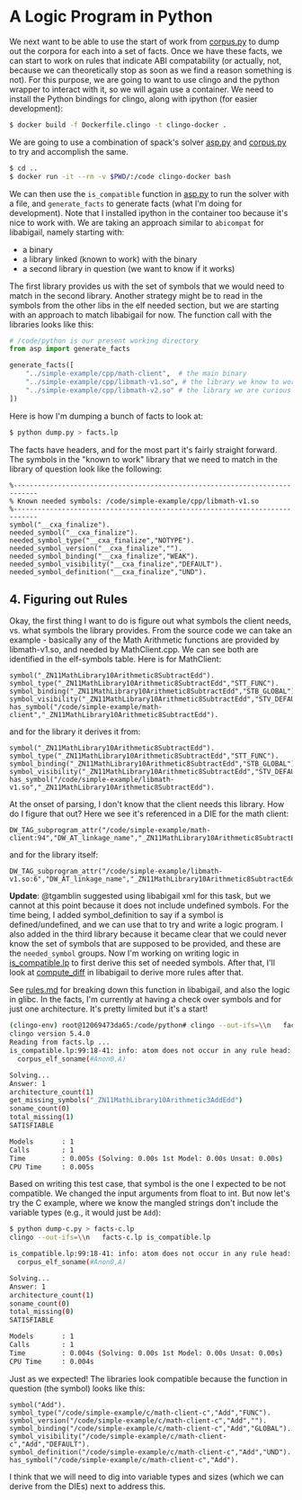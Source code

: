# A Logic Program in Python

We next want to be able to use the start of work from [corpus.py](corpus.py)
to dump out the corpora for each into a set of facts. Once we have these facts, we can start to work
on rules that indicate ABI compatability (or actually, not, because we can theoretically stop as soon as we find a reason
something is not). For this purpose, we are going to want to use clingo and the
python wrapper to interact with it, so we will again use a container. We need to install
the Python bindings for clingo, along with ipython (for easier development):

```bash
$ docker build -f Dockerfile.clingo -t clingo-docker .
```

We are going to use a combination of spack's solver [asp.py](https://github.com/spack/spack/blob/develop/lib/spack/spack/solver/asp.py)
and [corpus.py](corpus.py) to try and accomplish the same.

```bash
$ cd ..
$ docker run -it --rm -v $PWD/:/code clingo-docker bash
```

We can then use the `is_compatible` function in [asp.py](asp.py) to run the solver
with a file, and `generate_facts` to generate facts (what I'm doing for development).
Note that I installed ipython in the container too because it's nice to work with.
We are taking an approach similar to `abicompat` for libabigail, namely starting
with:

 - a binary
 - a library linked (known to work) with the binary
 - a second library in question (we want to know if it works)

The first library provides us with the set of symbols that we would need to 
match in the second library. Another strategy might be to read in the symbols
from the other libs in the elf needed section, but we are starting with an
approach to match libabigail for now. The function call with the libraries
looks like this:

```python
# /code/python is our present working directory
from asp import generate_facts

generate_facts([
    "../simple-example/cpp/math-client",  # the main binary
    "../simple-example/cpp/libmath-v1.so", # the library we know to work
    "../simple-example/cpp/libmath-v2.so" # the library we are curious about
])
```

Here is how I'm dumping a bunch of facts to look at:

```python
$ python dump.py > facts.lp
```

The facts have headers, and for the most part it's fairly straight forward.
The symbols in the "known to work" library that we need to match in the
library of question look like the following:

```lp
%----------------------------------------------------------------------------
% Known needed symbols: /code/simple-example/cpp/libmath-v1.so
%----------------------------------------------------------------------------
symbol("__cxa_finalize").
needed_symbol("__cxa_finalize").
needed_symbol_type("__cxa_finalize","NOTYPE").
needed_symbol_version("__cxa_finalize","").
needed_symbol_binding("__cxa_finalize","WEAK").
needed_symbol_visibility("__cxa_finalize","DEFAULT").
needed_symbol_definition("__cxa_finalize","UND").
```

## 4. Figuring out Rules

Okay, the first thing I want to do is figure out what symbols the client needs,
vs. what symbols the library provides. From the source code we can take an example -
basically any of the Math Arithmetic functions are provided by libmath-v1.so,
and needed by MathClient.cpp. We can see both are identified in the elf-symbols
table. Here is for MathClient:

```lp
symbol("_ZN11MathLibrary10Arithmetic8SubtractEdd").
symbol_type("_ZN11MathLibrary10Arithmetic8SubtractEdd","STT_FUNC").
symbol_binding("_ZN11MathLibrary10Arithmetic8SubtractEdd","STB_GLOBAL").
symbol_visibility("_ZN11MathLibrary10Arithmetic8SubtractEdd","STV_DEFAULT").
has_symbol("/code/simple-example/math-client","_ZN11MathLibrary10Arithmetic8SubtractEdd").
```

and for the library it derives it from:

```lp
symbol("_ZN11MathLibrary10Arithmetic8SubtractEdd").
symbol_type("_ZN11MathLibrary10Arithmetic8SubtractEdd","STT_FUNC").
symbol_binding("_ZN11MathLibrary10Arithmetic8SubtractEdd","STB_GLOBAL").
symbol_visibility("_ZN11MathLibrary10Arithmetic8SubtractEdd","STV_DEFAULT").
has_symbol("/code/simple-example/libmath-v1.so","_ZN11MathLibrary10Arithmetic8SubtractEdd").
```

At the onset of parsing, I don't know that the client needs this library. How
do I figure that out? Here we see it's referenced in a DIE for the math client:

```lp
DW_TAG_subprogram_attr("/code/simple-example/math-client:94","DW_AT_linkage_name","_ZN11MathLibrary10Arithmetic8SubtractEdd").
```

and for the library itself:

```lp
DW_TAG_subprogram_attr("/code/simple-example/libmath-v1.so:6","DW_AT_linkage_name","_ZN11MathLibrary10Arithmetic8SubtractEdd").
```

**Update**: @tgamblin suggested using libabigail xml for this task, but we cannot
at this point because it does not include undefined symbols. For the time being,
I added symbol_definition to say if a symbol is defined/undefined, and
we can use that to try and write a logic program. I also added in the third library
because it became clear that we could never know the set of symbols that are supposed
to be provided, and these are the `needed_symbol` groups. Now I'm working on writing logic in [is_compatible.lp](is_compatible.lp)
to first derive this set of needed symbols. After that, I'll look at [compute_diff](https://github.com/woodard/libabigail/blob/40aab37cf04214504804ae9fe7b6c7ff4fd1500f/src/abg-comparison.cc#L11031) in libabigail to derive more rules after that.

See [rules.md](rules.md) for breaking down this function in libabigail, and also
the logic in glibc. In the facts,
I'm currently at having a check over symbols and for just one architecture. It's pretty
limited but it's a start!

```bash
(clingo-env) root@12069473da65:/code/python# clingo --out-ifs=\\n   facts.lp is_compatible.lp 
clingo version 5.4.0
Reading from facts.lp ...
is_compatible.lp:99:18-41: info: atom does not occur in any rule head:
  corpus_elf_soname(#Anon0,A)

Solving...
Answer: 1
architecture_count(1)
get_missing_symbols("_ZN11MathLibrary10Arithmetic3AddEdd")
soname_count(0)
total_missing(1)
SATISFIABLE

Models       : 1
Calls        : 1
Time         : 0.005s (Solving: 0.00s 1st Model: 0.00s Unsat: 0.00s)
CPU Time     : 0.005s
```

Based on writing this test case, that symbol is the one I expected to be not
compatible. We changed the input arguments from float to int. But now let's try the
C example, where we know the mangled strings don't include the variable
types (e.g., it would just be `Add`):

```bash
$ python dump-c.py > facts-c.lp
clingo --out-ifs=\\n   facts-c.lp is_compatible.lp 

is_compatible.lp:99:18-41: info: atom does not occur in any rule head:
  corpus_elf_soname(#Anon0,A)

Solving...
Answer: 1
architecture_count(1)
soname_count(0)
total_missing(0)
SATISFIABLE

Models       : 1
Calls        : 1
Time         : 0.004s (Solving: 0.00s 1st Model: 0.00s Unsat: 0.00s)
CPU Time     : 0.004s
```

Just as we expected! The libraries look compatible because the function
in question (the symbol) looks like this:

```
symbol("Add").
symbol_type("/code/simple-example/c/math-client-c","Add","FUNC").
symbol_version("/code/simple-example/c/math-client-c","Add","").
symbol_binding("/code/simple-example/c/math-client-c","Add","GLOBAL").
symbol_visibility("/code/simple-example/c/math-client-c","Add","DEFAULT").
symbol_definition("/code/simple-example/c/math-client-c","Add","UND").
has_symbol("/code/simple-example/c/math-client-c","Add").
```

I think that we will need to dig into variable types and sizes (which we can derive
from the DIEs) next to address this.
